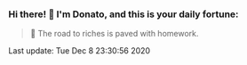 ### Hi there! 👋 I'm Donato, and this is your daily fortune:

> 🥠 The road to riches is paved with homework.

Last update: Tue Dec  8 23:30:56 2020